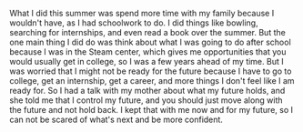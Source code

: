 What I did this summer was spend more time with my family because I wouldn't have, as I had schoolwork to do. I did things like bowling, searching for internships, and even read a book over the summer. But the one main thing I did do was think about what I was going to do after school because I was in the Steam center, which gives me opportunities that you would usually get in college, so I was a few years ahead of my time. But I was worried that I might not be ready for the future because I have to go to college, get an internship, get a career, and more things I don't feel like I am ready for. So I had a talk with my mother about what my future holds, and she told me that I control my future, and you should just move along with the future and not hold back. I kept that with me now and for my future, so I can not be scared of what's next and be more confident.
